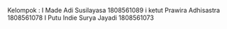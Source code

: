 Kelompok : 
I Made Adi Susilayasa 1808561089
i ketut Prawira Adhisastra 1808561078
I Putu Indie Surya Jayadi 1808561073
